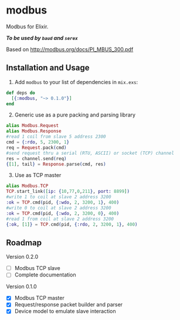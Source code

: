 # modbus

Modbus for Elixir.

***To be used by ```baud``` and ```serex```***

Based on http://modbus.org/docs/PI_MBUS_300.pdf

## Installation and Usage

1. Add `modbus` to your list of dependencies in `mix.exs`:

  ```elixir
  def deps do
    [{:modbus, "~> 0.1.0"}]
  end
  ```

2. Generic use as a pure packing and parsing library

  ```elixir
  alias Modbus.Request
  alias Modbus.Response
  #read 1 coil from slave 5 address 2300
  cmd = {:rdo, 5, 2300, 1}
  req = Request.pack(cmd)
  #send request thru a serial (RTU, ASCII) or socket (TCP) channel
  res = channel.send(req)
  {[1], tail} = Response.parse(cmd, res)
  ```

3. Use as TCP master

  ```elixir
  alias Modbus.TCP
  TCP.start_link([ip: {10,77,0,211}, port: 8899])
  #write 1 to coil at slave 2 address 3200
  :ok = TCP.cmd(pid, {:wdo, 2, 3200, 1}, 400)
  #write 0 to coil at slave 2 address 3200
  :ok = TCP.cmd(pid, {:wdo, 2, 3200, 0}, 400)
  #read 1 from coil at slave 2 address 3200
  {:ok, [1]} = TCP.cmd(pid, {:rdo, 2, 3200, 1}, 400)
  ```

## Roadmap

Version 0.2.0

- [ ] Modbus TCP slave
- [ ] Complete documentation

Version 0.1.0

- [x] Modbus TCP master
- [x] Request/response packet builder and parser
- [x] Device model to emulate slave interaction
